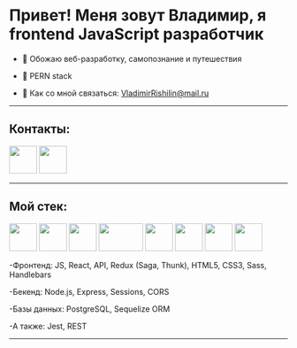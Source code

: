 # Привет! Меня зовут Владимир, я frontend JavaScript разработчик

- 👯 Обожаю веб-разработку, самопознание и путешествия

- 🤔 PERN stack

- 💬 Как со мной связаться: VladimirRishilin@mail.ru

<hr>
<h2>Контакты:</h2>
<p>
<a href="https://t.me/Mibery"><img src="https://upload.wikimedia.org/wikipedia/commons/thumb/5/5c/Telegram_Messenger.png/800px-Telegram_Messenger.png" width="50px" /></a>
<a href="https://wa.me/79998312383"><img src="https://cdn-icons-png.flaticon.com/512/174/174879.png" width="50px" /></a>
</p>

<hr>
<h2>Мой стек:</h2>
<p>
<img src="https://upload.wikimedia.org/wikipedia/commons/thumb/9/99/Unofficial_JavaScript_logo_2.svg/1024px-Unofficial_JavaScript_logo_2.svg.png" width="50px" height="50px" />
<img src="https://cdn.hashnode.com/res/hashnode/image/upload/v1647490619965/P1dsNgj-f1.png" width="50px" height="50px" />
<img src="https://raw.githubusercontent.com/reduxjs/redux/master/logo/logo.png" width="50px" height="50px" />
<img src="https://upload.wikimedia.org/wikipedia/commons/thumb/d/d9/Node.js_logo.svg/1280px-Node.js_logo.svg.png" width="80px" height="50px" />
<img src="https://w7.pngwing.com/pngs/170/924/png-transparent-microsoft-sql-server-microsoft-azure-sql-database-microsoft-text-logo-microsoft-azure.png" width="50px" height="50px" />
<img src="https://upload.wikimedia.org/wikipedia/commons/thumb/2/29/Postgresql_elephant.svg/1200px-Postgresql_elephant.svg.png" width="50px" height="50px" />
<img src="https://upload.wikimedia.org/wikipedia/commons/thumb/6/61/HTML5_logo_and_wordmark.svg/768px-HTML5_logo_and_wordmark.svg.png" width="50px" height="50px" />
<img src="https://upload.wikimedia.org/wikipedia/commons/thumb/d/d5/CSS3_logo_and_wordmark.svg/1452px-CSS3_logo_and_wordmark.svg.png" width="50px" height="50px" />
</p>
<p>-Фронтенд: JS, React, API, Redux (Saga, Thunk), HTML5, CSS3, Sass, Handlebars</p>
<p>-Бекенд: Node.js, Express, Sessions, CORS</p>
<p>-Базы данных: PostgreSQL, Sequelize ORM</p>
<p>-A также: Jest, REST</p>
<hr>

<!--
**VladimirRishilin/VladimirRishilin** is a ✨ _special_ ✨ repository because its `README.md` (this file) appears on your GitHub profile.

Here are some ideas to get you started:

- 🔭 I’m currently working on ...
- 🌱 I’m currently learning ...
- 👯 I’m looking to collaborate on ...
- 💬 Ask me about ...
- 📫 How to reach me: ...
- 😄 Pronouns: ...
- ⚡ Fun fact: ...
-->
